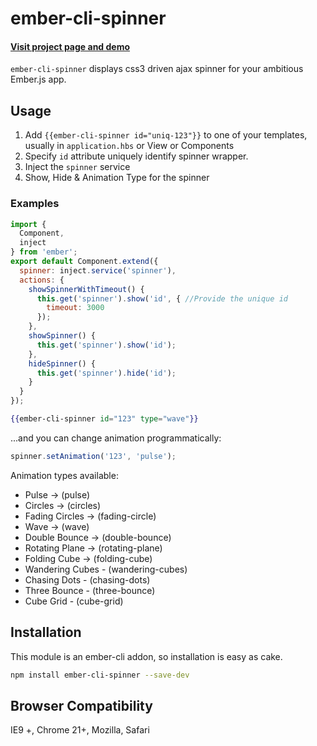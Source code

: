 # ember-cli-spinner

#### [Visit project page and demo](http://ajainvivek.github.io/ember-cli-spinner/)

`ember-cli-spinner` displays css3 driven ajax spinner for your ambitious Ember.js app.

## Usage

1. Add `{{ember-cli-spinner id="uniq-123"}}` to one of your templates, usually in `application.hbs` or View or Components
2. Specify `id` attribute uniquely identify spinner wrapper.
2. Inject the `spinner` service
3. Show, Hide & Animation Type for the spinner

### Examples

```js
import {
  Component,
  inject
} from 'ember';
export default Component.extend({
  spinner: inject.service('spinner'),
  actions: {
    showSpinnerWithTimeout() {
      this.get('spinner').show('id', { //Provide the unique id
        timeout: 3000
      });
    },
    showSpinner() {
      this.get('spinner').show('id');
    },
    hideSpinner() {
      this.get('spinner').hide('id');
    }
  }
});
```

```handlebars
{{ember-cli-spinner id="123" type="wave"}}
```

...and you can change animation programmatically:

```js
spinner.setAnimation('123', 'pulse');
```

Animation types available:

- Pulse -> (pulse)
- Circles -> (circles)
- Fading Circles -> (fading-circle)
- Wave -> (wave)
- Double Bounce -> (double-bounce)
- Rotating Plane -> (rotating-plane)
- Folding Cube -> (folding-cube)
- Wandering Cubes - (wandering-cubes)
- Chasing Dots - (chasing-dots)
- Three Bounce - (three-bounce)
- Cube Grid - (cube-grid)


## Installation

This module is an ember-cli addon, so installation is easy as cake.

```sh
npm install ember-cli-spinner --save-dev
```

## Browser Compatibility

IE9 +, Chrome 21+, Mozilla, Safari
